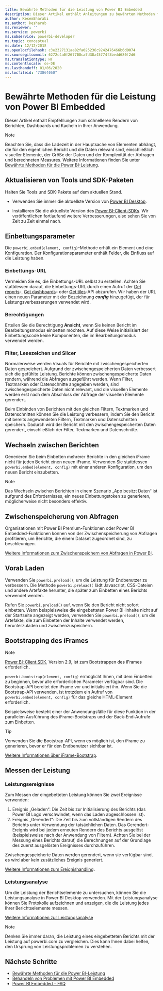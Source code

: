 ```yaml
---
title: Bewährte Methoden für die Leistung von Power BI Embedded
description: Dieser Artikel enthält Anleitungen zu bewährten Methoden für Embedded Analytics
author: KesemSharabi
ms.author: kesharab
ms.reviewer: ''
ms.service: powerbi
ms.subservice: powerbi-developer
ms.topic: conceptual
ms.date: 12/12/2018
ms.openlocfilehash: c3e2327131ae82fa025236c9242476466b6d9074
ms.sourcegitcommit: 6272c4a0f267708ca7d38a45774f3bedd680f2d6
ms.translationtype: HT
ms.contentlocale: de-DE
ms.lasthandoff: 01/06/2020
ms.locfileid: "73864060"
---
```

# <a name="power-bi-embedded-performance-best-practices"></a>Bewährte Methoden für die Leistung von Power BI Embedded

Dieser Artikel enthält Empfehlungen zum schnelleren Rendern von Berichten, Dashboards und Kacheln in Ihrer Anwendung.

> [!Note]
> Beachten Sie, dass die Ladezeit in der Hauptsache von Elementen abhängt, die für den eigentlichen Bericht und die Daten relevant sind, einschließlich visueller Elemente, der Größe der Daten und der Komplexität der Abfragen und berechneten Measures. Weitere Informationen finden Sie unter [Bewährte Methoden für die Power BI-Leistung](../power-bi-reports-performance.md).

## <a name="update-tools-and-sdk-packages"></a>Aktualisieren von Tools und SDK-Paketen

Halten Sie Tools und SDK-Pakete auf dem aktuellen Stand.

* Verwenden Sie immer die aktuellste Version von [Power BI Desktop](https://powerbi.microsoft.com/desktop/).

* Installieren Sie die aktuellste Version des [Power BI-Client-SDKs](https://github.com/Microsoft/PowerBI-JavaScript). Wir veröffentlichen fortlaufend weitere Verbesserungen, also sehen Sie von Zeit zu Zeit einmal nach.

## <a name="embed-parameters"></a>Einbettungsparameter

Die `powerbi.embed(element, config)`-Methode erhält ein Element und eine Konfiguration. Der Konfigurationsparameter enthält Felder, die Einfluss auf die Leistung haben.

### <a name="embed-url"></a>Einbettungs-URL

Vermeiden Sie es, die Einbettungs-URL selbst zu erstellen. Achten Sie stattdessen darauf, die Einbettungs-URL durch einen Aufruf der [Get reports](/rest/api/power-bi/reports/getreportsingroup)-, [Get dashboards](/rest/api/power-bi/dashboards/getdashboardsingroup)- oder [Get tiles](/rest/api/power-bi/dashboards/gettilesingroup)-API abzurufen. Wir haben der URL einen neuen Parameter mit der Bezeichnung **_config_** hinzugefügt, der für Leistungsverbesserungen verwendet wird.

### <a name="permissions"></a>Berechtigungen

Erteilen Sie die Berechtigung **Ansicht**, wenn Sie keinen Bericht im Bearbeitungsmodus einbetten möchten. Auf diese Weise initialisiert der Einbettungscode keine Komponenten, die im Bearbeitungsmodus verwendet werden.

### <a name="filters-bookmarks-and-slicers"></a>Filter, Lesezeichen und Slicer

Normalerweise werden Visuals für Berichte mit zwischengespeicherten Daten gespeichert. Aufgrund der zwischengespeicherten Daten verbessert sich die gefühlte Leistung. Berichte können zwischengespeicherte Daten rendern, während die Abfragen ausgeführt werden. Wenn Filter, Textmarken oder Datenschnitte angegeben werden, sind zwischengespeicherte Daten nicht relevant, und die visuellen Elemente werden erst nach dem Abschluss der Abfrage der visuellen Elemente gerendert.

Beim Einbinden von Berichten mit den gleichen Filtern, Textmarken und Datenschnitten können Sie die Leistung verbessern, indem Sie den Bericht mit bereits angewendeten Filtern, Textmarken und Datenschnitten speichern. Dadurch wird der Bericht mit den zwischengespeicherten Daten gerendert, einschließlich der Filter, Textmarken und Datenschnitte.

## <a name="switching-between-reports"></a>Wechseln zwischen Berichten

Generieren Sie beim Einbetten mehrerer Berichte in den gleichen iFrame nicht für jeden Bericht einen neuen iFrame. Verwenden Sie stattdessen `powerbi.embed(element, config)` mit einer anderen Konfiguration, um den neuen Bericht einzubetten.

> [!NOTE]
> Das Wechseln zwischen Berichten in einem Szenario „App besitzt Daten“ ist aufgrund des Erfordernisses, ein neues Einbettungstoken zu generieren, möglicherweise nicht besonders effektiv.

## <a name="query-caching"></a>Zwischenspeicherung von Abfragen

Organisationen mit Power BI Premium-Funktionen oder Power BI Embedded-Funktionen können von der Zwischenspeicherung von Abfragen profitieren, um Berichte, die einem Dataset zugeordnet sind, zu beschleunigen.

[Weitere Informationen zum Zwischenspeichern von Abfragen in Power BI](../power-bi-query-caching.md).

## <a name="preload"></a>Vorab Laden

Verwenden Sie `powerbi.preload()`, um die Leistung für Endbenutzer zu verbessern. Die Methode `powerbi.preload()` lädt Javascript, CSS-Dateien und andere Artefakte herunter, die später zum Einbetten eines Berichts verwendet werden.

Rufen Sie `powerbi.preload()` auf, wenn Sie den Bericht nicht sofort einbetten. Wenn beispielsweise die eingebetteten Power BI-Inhalte nicht auf der Startseite angezeigt werden, verwenden Sie `powerbi.preload()`, um die Artefakte, die zum Einbetten der Inhalte verwendet werden, herunterzuladen und zwischenzuspeichern.

## <a name="bootstrapping-the-iframe"></a>Bootstrapping des iFrames

> [!NOTE]
> [Power BI-Client SDK](https://github.com/Microsoft/PowerBI-JavaScript), Version 2.9, ist zum Bootstrappen des iFrames erforderlich.

`powerbi.bootstrap(element, config)` ermöglicht Ihnen, mit dem Einbetten zu beginnen, bevor alle erforderlichen Parameter verfügbar sind. Die Bootstrap-API bereitet den iFrame vor und initialisiert ihn.
Wenn Sie die Bootstrap-API verwenden, ist trotzdem ein Aufruf von `powerbi.embed(element, config)` für das gleiche HTML-Element erforderlich.

Beispielsweise besteht einer der Anwendungsfälle für diese Funktion in der parallelen Ausführung des iFrame-Bootstraps und der Back-End-Aufrufe zum Einbetten.
> [!TIP]
> Verwenden Sie die Bootstrap-API, wenn es möglich ist, den iFrame zu generieren, bevor er für den Endbenutzer sichtbar ist.

[Weitere Informationen über iFrame-Bootstrap](https://github.com/Microsoft/PowerBI-JavaScript/wiki/Bootstrap-For-Better-Performance).

## <a name="measure-performance"></a>Messen der Leistung

### <a name="performance-events"></a>Leistungsereignisse

Zum Messen der eingebetteten Leistung können Sie zwei Ereignisse verwenden:

1. Ereignis „Geladen“: Die Zeit bis zur Initialisierung des Berichts (das Power BI Logo verschwindet, wenn das Laden abgeschlossen ist).
2. Ereignis „Gerendert“: Die Zeit bis zum vollständigen Rendern des Berichts unter Verwendung der tatsächlichen Daten. Das Gerendert-Ereignis wird bei jedem erneuten Rendern des Berichts ausgelöst (beispielsweise nach der Anwendung von Filtern). Achten Sie bei der Messung eines Berichts darauf, die Berechnungen auf der Grundlage des zuerst ausgelösten Ereignisses durchzuführen.

Zwischengespeicherte Daten werden gerendert, wenn sie verfügbar sind, es wird aber kein zusätzliches Ereignis generiert.

[Weitere Informationen zum Ereignishandling](https://github.com/Microsoft/PowerBI-JavaScript/wiki/Handling-Events).

### <a name="performance-analyzer"></a>Leistungsanalyse

Um die Leistung der Berichtselemente zu untersuchen, können Sie die Leistungsanalyse in Power BI Desktop verwenden.
Mit der Leistungsanalyse können Sie Protokolle aufzeichnen und anzeigen, die die Leistung jedes Ihrer Berichtselemente messen.

[Weitere Informationen zur Leistungsanalyse](../desktop-performance-analyzer.md)

> [!NOTE]
> Denken Sie immer daran, die Leistung eines eingebetteten Berichts mit der Leistung auf powerbi.com zu vergleichen. Dies kann Ihnen dabei helfen, den Ursprung von Leistungsproblemen zu verstehen.

## <a name="next-steps"></a>Nächste Schritte

* [Bewährte Methoden für die Power BI-Leistung](../power-bi-reports-performance.md)
* [Behandeln von Problemen mit Power BI Embedded](embedded-troubleshoot.md)
* [Power BI Embedded – FAQ](embedded-faq.md)
